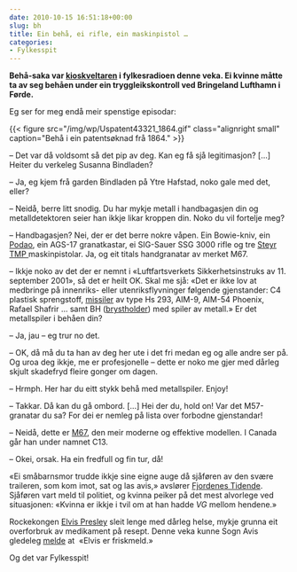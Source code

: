 ```yaml
---
date: 2010-10-15 16:51:18+00:00
slug: bh
title: Ein behå, ei rifle, ein maskinpistol …
categories:
- Fylkesspit
---
```


**Behå-saka var [kioskveltaren](http://nrk.no/nyheter/distrikt/nrk_sogn_og_fjordane/1.7333832) i fylkesradioen denne veka. Ei kvinne måtte ta av seg behåen under ein tryggleikskontroll ved Bringeland Lufthamn i Førde.**

Eg ser for meg endå meir spenstige episodar:

<!--more-->

{{< figure src="/img/wp/Uspatent43321_1864.gif" class="alignright small" caption="Behå i ein patentsøknad frå 1864." >}}

– Det var då voldsomt så det pip av deg. Kan eg få sjå legitimasjon? […] Heiter du verkeleg Susanna Bindladen?

– Ja, eg kjem frå garden Bindladen på Ytre Hafstad, noko gale med det, eller?

– Neidå, berre litt snodig. Du har mykje metall i handbagasjen din og metalldetektoren seier han ikkje likar kroppen din. Noko du vil fortelje meg?

– Handbagasjen? Nei, der er det berre nokre våpen. Ein Bowie-kniv, ein [Podao](http://en.wikipedia.org/wiki/Pudao), ein AGS-17 granatkastar, ei SIG-Sauer SSG 3000 rifle og tre [Steyr TMP ](http://no.wikipedia.org/wiki/Steyr_TMP)maskinpistolar. Ja, og eit titals handgranatar av merket M67.

– Ikkje noko av det der er nemnt i «Luftfartsverkets Sikkerhetsinstruks av 11. september 2001», så det er heilt OK. Skal me sjå: «Det er ikke lov at medbringe på innenriks- eller utenriksflyvninger følgende gjenstander: C4 plastisk sprengstoff, [missiler](http://nn.wikipedia.org/wiki/Missil) av type Hs 293, AIM-9, AIM-54 Phoenix, Rafael Shafrir … samt BH ([brystholder](http://no.wikipedia.org/wiki/Brystholder)) med spiler av metall.» Er det metallspiler i behåen din?

– Ja, jau – eg trur no det.

– OK, då må du ta han av deg her ute i det fri medan eg og alle andre ser på. Og uroa deg ikkje, me er profesjonelle – dette er noko me gjer med dårleg skjult skadefryd fleire gonger om dagen.

– Hrmph. Her har du eitt stykk behå med metallspiler. Enjoy!

– Takkar. Då kan du gå ombord. […] Hei der du, hold on! Var det M57-granatar du sa? For dei er nemleg på lista over forbodne gjenstandar!

– Neidå, dette er [M67](http://en.wikipedia.org/wiki/M67_grenade), den meir moderne og effektive modellen. I Canada går han under namnet C13.

– Okei, orsak. Ha ein fredfull og fin tur, då!

«Ei småbarnsmor trudde ikkje sine eigne auge då sjåføren av den svære traileren, som kom imot, sat og las avis,» avslører [Fjordenes Tidende](http://www.fjt.no/nyheter/article273718.ece). Sjåføren vart meld til politiet, og kvinna peiker på det mest alvorlege ved situasjonen: «Kvinna er ikkje i tvil om at han hadde _VG_ mellom hendene.»

Rockekongen [Elvis Presley](http://en.wikipedia.org/wiki/Elvis_Presley) sleit lenge med dårleg helse, mykje grunna eit overforbruk av medikament på resept. Denne veka kunne Sogn Avis gledeleg [melde](http://www.sognavis.no/lokal_sport/article5346576.ece) at  «Elvis er friskmeld.»

Og det var Fylkesspit!
